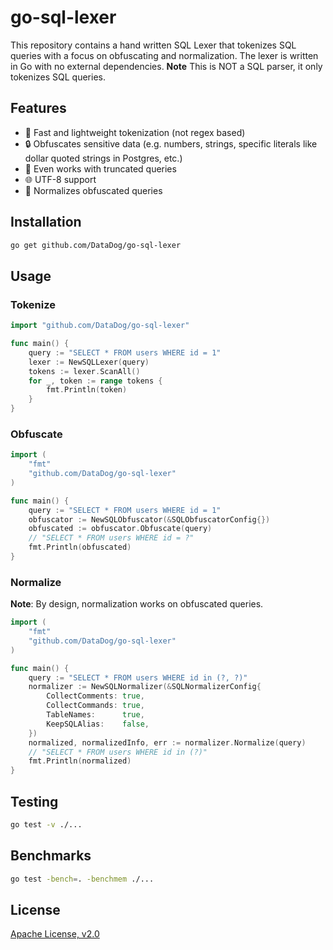 # go-sql-lexer

This repository contains a hand written SQL Lexer that tokenizes SQL queries with a focus on obfuscating and normalization. The lexer is written in Go with no external dependencies.
**Note** This is NOT a SQL parser, it only tokenizes SQL queries.

## Features

- :rocket: Fast and lightweight tokenization (not regex based)
- :lock: Obfuscates sensitive data (e.g. numbers, strings, specific literals like dollar quoted strings in Postgres, etc.)
- :book: Even works with truncated queries
- :globe_with_meridians: UTF-8 support
- :wrench: Normalizes obfuscated queries

## Installation

```bash
go get github.com/DataDog/go-sql-lexer
```

## Usage

### Tokenize

```go
import "github.com/DataDog/go-sql-lexer"

func main() {
    query := "SELECT * FROM users WHERE id = 1"
    lexer := NewSQLLexer(query)
    tokens := lexer.ScanAll()
    for _, token := range tokens {
        fmt.Println(token)
    }
}
```

### Obfuscate

```go
import (
    "fmt"
    "github.com/DataDog/go-sql-lexer"
)

func main() {
    query := "SELECT * FROM users WHERE id = 1"
    obfuscator := NewSQLObfuscator(&SQLObfuscatorConfig{})
    obfuscated := obfuscator.Obfuscate(query)
    // "SELECT * FROM users WHERE id = ?"
    fmt.Println(obfuscated)
}
```

### Normalize

**Note**: By design, normalization works on obfuscated queries.

```go
import (
    "fmt"
    "github.com/DataDog/go-sql-lexer"
)

func main() {
    query := "SELECT * FROM users WHERE id in (?, ?)"
    normalizer := NewSQLNormalizer(&SQLNormalizerConfig{
        CollectComments: true,
        CollectCommands: true,
        TableNames:      true,
        KeepSQLAlias:    false,
    })
    normalized, normalizedInfo, err := normalizer.Normalize(query)
    // "SELECT * FROM users WHERE id in (?)"
    fmt.Println(normalized)
}
```

## Testing

```bash
go test -v ./...
```

## Benchmarks

```bash
go test -bench=. -benchmem ./...
```

## License

[Apache License, v2.0](LICENSE)